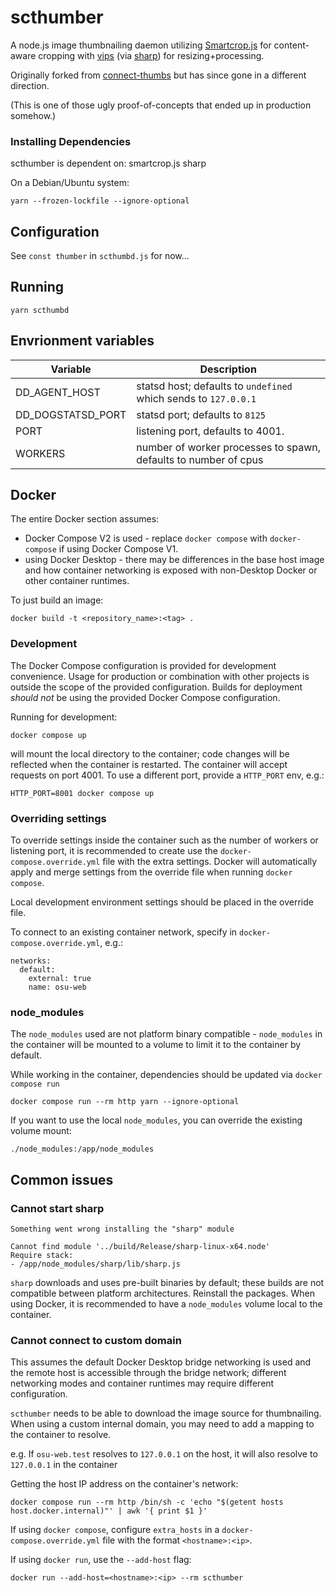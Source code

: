 # scthumber

A node.js image thumbnailing daemon utilizing [Smartcrop.js](https://github.com/jwagner/smartcrop.js/) for content-aware cropping with [vips](http://www.vips.ecs.soton.ac.uk/) (via [sharp](https://github.com/lovell/sharp)) for resizing+processing.

Originally forked from [connect-thumbs](https://github.com/inadarei/connect-thumbs) but has since gone in a different direction.

(This is one of those ugly proof-of-concepts that ended up in production somehow.)

### Installing Dependencies

scthumber is dependent on:
smartcrop.js
sharp

On a Debian/Ubuntu system:

    yarn --frozen-lockfile --ignore-optional


## Configuration
See `const thumber` in `scthumbd.js` for now...

## Running

    yarn scthumbd


## Envrionment variables

Variable          | Description
----------------- | ------------
DD_AGENT_HOST     | statsd host; defaults to `undefined` which sends to `127.0.0.1`
DD_DOGSTATSD_PORT | statsd port; defaults to `8125`
PORT              | listening port, defaults to 4001.
WORKERS           | number of worker processes to spawn, defaults to number of cpus


## Docker

The entire Docker section assumes:
- Docker Compose V2 is used - replace `docker compose` with `docker-compose` if using Docker Compose V1.
- using Docker Desktop - there may be differences in the base host image and how container networking is exposed with non-Desktop Docker or other container runtimes.

To just build an image:

    docker build -t <repository_name>:<tag> .


### Development

The Docker Compose configuration is provided for development convenience. Usage for production or combination with other projects is outside the scope of the provided configuration. Builds for deployment _should not_ be using the provided Docker Compose configuration.

Running for development:

    docker compose up

will mount the local directory to the container; code changes will be reflected when the container is restarted.
The container will accept requests on port 4001. To use a different port, provide a `HTTP_PORT` env, e.g.:

    HTTP_PORT=8001 docker compose up


### Overriding settings

To override settings inside the container such as the number of workers or listening port, it is recommended to create use the `docker-compose.override.yml` file with the extra settings. Docker will automatically apply and merge settings from the override file when running `docker compose`.

Local development environment settings should be placed in the override file.

To connect to an existing container network, specify in `docker-compose.override.yml`, e.g.:

    networks:
      default:
        external: true
        name: osu-web


### node_modules

The `node_modules` used are not platform binary compatible - `node_modules` in the container will be mounted to a volume to limit it to the container by default.

While working in the container, dependencies should be updated via `docker compose run`

    docker compose run --rm http yarn --ignore-optional

If you want to use the local `node_modules`, you can override the existing volume mount:

    ./node_modules:/app/node_modules


## Common issues

### Cannot start sharp
    Something went wrong installing the "sharp" module

    Cannot find module '../build/Release/sharp-linux-x64.node'
    Require stack:
    - /app/node_modules/sharp/lib/sharp.js

`sharp` downloads and uses pre-built binaries by default; these builds are not compatible between platform architectures. Reinstall the packages. When using Docker, it is recommended to have a `node_modules` volume local to the container.


### Cannot connect to custom domain

This assumes the default Docker Desktop bridge networking is used and the remote host is accessible through the bridge network; different networking modes and container runtimes may require different configuration.

`scthumber` needs to be able to download the image source for thumbnailing.
When using a custom internal domain, you may need to add a mapping to the container to resolve.

e.g. If `osu-web.test` resolves to `127.0.0.1` on the host, it will also resolve to `127.0.0.1` in the container

Getting the host IP address on the container's network:

    docker compose run --rm http /bin/sh -c 'echo "$(getent hosts host.docker.internal)"' | awk '{ print $1 }'


If using `docker compose`, configure `extra_hosts` in a `docker-compose.override.yml` file with the format `<hostname>:<ip>`.

If using `docker run`, use the `--add-host` flag:

    docker run --add-host=<hostname>:<ip> --rm scthumber
